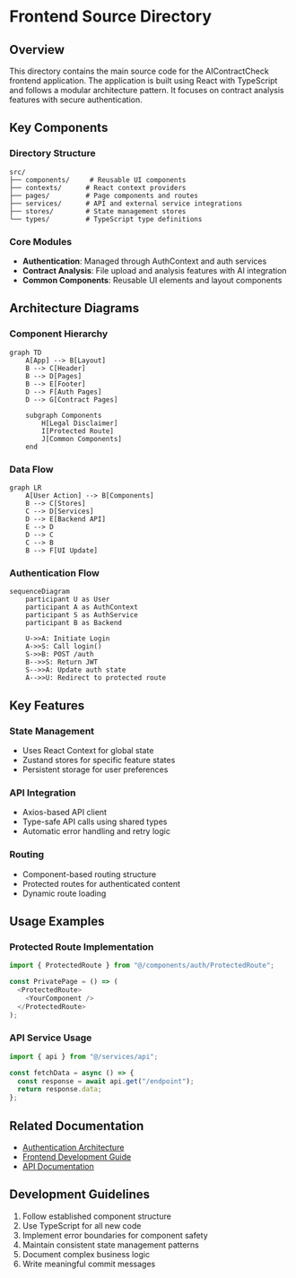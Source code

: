 # Frontend Source Directory

## Overview
This directory contains the main source code for the AIContractCheck frontend application. The application is built using React with TypeScript and follows a modular architecture pattern. It focuses on contract analysis features with secure authentication.

## Key Components

### Directory Structure
```
src/
├── components/     # Reusable UI components
├── contexts/      # React context providers
├── pages/         # Page components and routes
├── services/      # API and external service integrations
├── stores/        # State management stores
└── types/         # TypeScript type definitions
```

### Core Modules
- **Authentication**: Managed through AuthContext and auth services
- **Contract Analysis**: File upload and analysis features with AI integration
- **Common Components**: Reusable UI elements and layout components

## Architecture Diagrams

### Component Hierarchy
```mermaid
graph TD
    A[App] --> B[Layout]
    B --> C[Header]
    B --> D[Pages]
    B --> E[Footer]
    D --> F[Auth Pages]
    D --> G[Contract Pages]
    
    subgraph Components
        H[Legal Disclaimer]
        I[Protected Route]
        J[Common Components]
    end
```

### Data Flow
```mermaid
graph LR
    A[User Action] --> B[Components]
    B --> C[Stores]
    C --> D[Services]
    D --> E[Backend API]
    E --> D
    D --> C
    C --> B
    B --> F[UI Update]
```

### Authentication Flow
```mermaid
sequenceDiagram
    participant U as User
    participant A as AuthContext
    participant S as AuthService
    participant B as Backend

    U->>A: Initiate Login
    A->>S: Call login()
    S->>B: POST /auth
    B-->>S: Return JWT
    S-->>A: Update auth state
    A-->>U: Redirect to protected route
```

## Key Features

### State Management
- Uses React Context for global state
- Zustand stores for specific feature states
- Persistent storage for user preferences

### API Integration
- Axios-based API client
- Type-safe API calls using shared types
- Automatic error handling and retry logic

### Routing
- Component-based routing structure
- Protected routes for authenticated content
- Dynamic route loading

## Usage Examples

### Protected Route Implementation
```typescript
import { ProtectedRoute } from "@/components/auth/ProtectedRoute";

const PrivatePage = () => (
  <ProtectedRoute>
    <YourComponent />
  </ProtectedRoute>
);
```

### API Service Usage
```typescript
import { api } from "@/services/api";

const fetchData = async () => {
  const response = await api.get("/endpoint");
  return response.data;
};
```

## Related Documentation
- [Authentication Architecture](/docs/auth-architecture.md)
- [Frontend Development Guide](../README.md)
- [API Documentation](/docs/api-auth.md)

## Development Guidelines
1. Follow established component structure
2. Use TypeScript for all new code
3. Implement error boundaries for component safety
4. Maintain consistent state management patterns
5. Document complex business logic
6. Write meaningful commit messages
